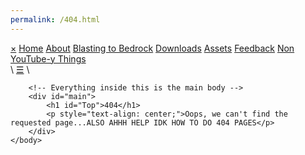 ```yaml
---
permalink: /404.html
---
```

<!DOCTYPE html>
<html>
	<head>
		<link rel="stylesheet" href="website/styles/page.css">
		<link rel="shortcut icon" type="image/x-icon" href="website/resources/favicon.ico">
		<link rel="stylesheet" href="website/styles/navigation.css">
		<script src="website/scripts/navigation.js"></script>
	</head>
	<body>
		<div class="navigation" id="navigation">
			<a href="javascript:void(0)" class="closeNavigation" onclick="closeNavigation()">&#215;</a>
			<a href="website/pages/home">Home</a>
			<a href="website/pages/about">About</a>
			<a href="website/pages/blasting_to_bedrock">Blasting to Bedrock</a>
			<a href="website/pages/downloads">Downloads</a>
			<a href="website/pages/assets">Assets</a>
			<a href="website/pages/feedback">Feedback</a>
			<a href="website/pages/non_youtube-y_things">Non YouTube-y Things</a>
		</div> \
		<a href="javascript:void(0)" onclick="openNavigation()" id="openNavigation">&#9776;</a> \

		<!-- Everything inside this is the main body -->
		<div id="main">
			<h1 id="Top">404</h1>
			<p style="text-align: center;">Oops, we can't find the requested page...ALSO AHHH HELP IDK HOW TO DO 404 PAGES</p>
		</div>
	</body>
</html>